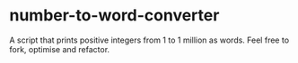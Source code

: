 # number-to-word-converter
A script that prints positive integers from 1 to 1 million as words. Feel free to fork, optimise and refactor. 
